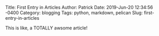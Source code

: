 Title:    First Entry in Articles
Author:   Patrick
Date:     2019-Jun-20 12:34:56 -0400
Category: blogging
Tags: python, markdown, pelican
Slug: first-entry-in-articles

This is like, a TOTALLY awsome article!

